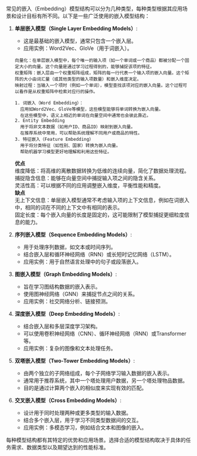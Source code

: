 常见的嵌入（Embedding）模型结构可以分为几种类型，每种类型根据其应用场景和设计目标有所不同。以下是一些广泛使用的嵌入模型结构：

1. **单层嵌入模型（Single Layer Embedding Models）**:
   - 这是最基础的嵌入模型，通常只包含一个嵌入层。
   - 应用实例：Word2Vec、GloVe（用于词嵌入）。
    ```
    向量化：在单层嵌入模型中，每个唯一的输入项（如一个单词或一个商品）都被分配一个固定大小的向量。这个向量是通过学习过程得到的，能够捕捉该项的特征。
    权重矩阵：嵌入层由一个权重矩阵组成，矩阵的每一行代表一个输入项的嵌入向量。这个矩阵的大小由词汇量（或其他类型的输入项数量）和嵌入维度决定。
    映射过程：当输入一个项时（例如一个单词），模型查找该项对应的嵌入向量。这个过程可以看作是从权重矩阵中检索对应行的操作。
    ```
    ```
    1. 词嵌入（Word Embedding）：
      应用如Word2Vec、GloVe等模型，这些模型能够将单词转换为嵌入向量。
      在这些模型中，语义上相近的单词在向量空间中通常也会彼此靠近。
    2. Entity Embedding
      用于将非文本数据（如用户ID、商品ID）映射到嵌入向量。
      在推荐系统中常用，可以帮助系统理解不同用户或商品的特性。
    3. 特征嵌入（Feature Embedding）
      用于将分类特征（如性别、国家）转换为嵌入向量。
      帮助机器学习模型更好地理解和利用这些特征。
    ```
    **优点**    
    维度降低：将高维的离散数据转换为低维的连续向量，简化了数据处理流程。  
    捕捉隐含信息：能够在向量空间中捕捉输入项之间的隐含关系。  
    灵活性高：可以根据不同的应用调整嵌入维度，平衡性能和精度。  
    **缺点**  
    无上下文信息：单层嵌入模型通常不考虑输入项的上下文信息，例如在词嵌入中，相同的词在不同的上下文中有相同的表示。  
    固定长度：每个嵌入向量的长度是固定的，这可能限制了模型捕捉更细粒度信息的能力。  

2. **序列嵌入模型（Sequence Embedding Models）**:
   - 用于处理序列数据，如文本或时间序列。
   - 结合嵌入层和循环神经网络（RNN）或长短时记忆网络（LSTM）。
   - 应用实例：用于自然语言处理中的句子或段落嵌入。

3. **图嵌入模型（Graph Embedding Models）**:
   - 旨在学习图结构数据的嵌入表示。
   - 使用图神经网络（GNN）来捕捉节点之间的关系。
   - 应用实例：社交网络分析、链接预测。

4. **深度嵌入模型（Deep Embedding Models）**:
   - 结合嵌入层和多层深度学习架构。
   - 可以使用卷积神经网络（CNN）、循环神经网络（RNN）或Transformer等。
   - 应用实例：复杂的图像和文本处理任务。

5. **双塔嵌入模型（Two-Tower Embedding Models）**:
   - 由两个独立的子网络组成，每个子网络学习输入数据的嵌入表示。
   - 通常用于推荐系统，其中一个塔处理用户数据，另一个塔处理物品数据。
   - 目的是通过计算两个嵌入的相似度来实现有效的匹配。

6. **交叉嵌入模型（Cross Embedding Models）**:
   - 设计用于同时处理两种或更多类型的输入数据。
   - 结合多个嵌入层，用于学习不同类型数据间的交互。
   - 应用实例：多模态学习，例如结合文本和图像的嵌入。

每种模型结构都有其特定的优势和应用场景。选择合适的模型结构取决于具体的任务需求、数据类型以及期望达到的性能标准。
